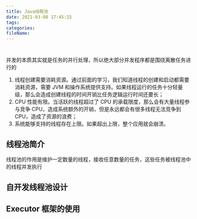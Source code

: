 ```yaml
---
title: Java线程池
date: 2021-03-08 17:45:15
tags:
categories:
fileName:
---
```


#

并发的本质其实就是任务的并行处理，所以绝大部分并发程序都是围绕离散任务进行的

1. 线程创建需要消耗资源。通过前面的学习，我们知道线程的创建和启动都需要消耗资源，需要 JVM 和操作系统提供支持。如果线程运行的任务十分轻量级，那么会造成创建线程的时间开销比任务逻辑运行时间还要长；
2. CPU 性能有限。当活跃的线程超过了 CPU 的承载限度，那么会有大量线程参与竞争 CPU，造成系统额外的开销，但是永远都会有很多线程无法竞争到 CPU，造成了资源的浪费；
3. 系统能够支持的线程存在上限。如果超出上限，整个应用就会崩溃。



## 线程池简介

线程池的作用是维护一定数量的线程，接收任意数量的任务，这些任务被线程池中的线程并发执行

## 自开发线程池设计





## Executor 框架的使用

